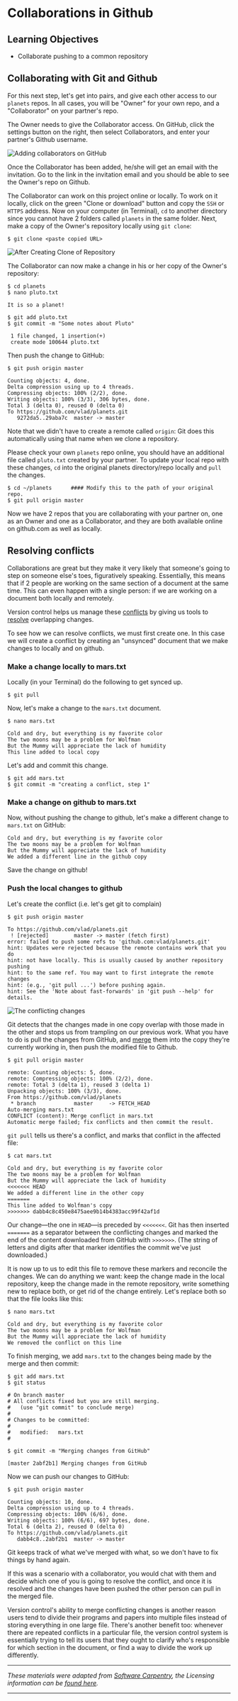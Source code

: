 # Collaborations in Github

## Learning Objectives
* Collaborate pushing to a common repository

## Collaborating with Git and Github

For this next step, let's get into pairs, and give each other access to our `planets` repos. In all cases, you will be "Owner" for your own repo, and a "Collaborator" on your partner's repo.

The Owner needs to give the Collaborator access. On GitHub, click the settings button on the right, then select Collaborators, and enter your partner's Github username.

![Adding collaborators on GitHub](img/github-add-collaborators.png)

Once the Collaborator has been added, he/she will get an email with the invitation. Go to the link in the invitation email and you should be able to see the Owner's repo on Github. 

The Collaborator can work on this project online or locally. To work on it locally, click on the green "Clone or download" button and copy the `SSH` or `HTTPS` address. Now on your computer (in Terminal), `cd` to another directory since you cannot have 2 folders called `planets` in the same folder. Next, make a copy of the Owner's repository locally using `git clone`:

~~~ {.bash}
$ git clone <paste copied URL>
~~~

![After Creating Clone of Repository](https://cdn.rawgit.com/hbc/NGS_Data_Analysis_Course/master/sessionVI/img/github-collaboration.svg)

The Collaborator can now make a change in his or her copy of the Owner's repository:

~~~ {.bash}
$ cd planets
$ nano pluto.txt
~~~
~~~ {.output}
It is so a planet!
~~~
~~~ {.bash}
$ git add pluto.txt
$ git commit -m "Some notes about Pluto"
~~~
~~~ {.output}
 1 file changed, 1 insertion(+)
 create mode 100644 pluto.txt
~~~

Then push the change to GitHub:

~~~ {.bash}
$ git push origin master
~~~
~~~ {.output}
Counting objects: 4, done.
Delta compression using up to 4 threads.
Compressing objects: 100% (2/2), done.
Writing objects: 100% (3/3), 306 bytes, done.
Total 3 (delta 0), reused 0 (delta 0)
To https://github.com/vlad/planets.git
   9272da5..29aba7c  master -> master
~~~

Note that we didn't have to create a remote called `origin`:
Git does this automatically using that name when we clone a repository.

Please check your own `planets` repo online, you should have an additional file called `pluto.txt` created by your partner. To update your local repo with these changes, `cd` into the original planets directory/repo locally and `pull` the changes.

~~~ {.bash}
$ cd ~/planets      #### Modify this to the path of your original repo.
$ git pull origin master
~~~

Now we have 2 repos that you are collaborating with your partner on, one as an Owner and one as a Collaborator, and they are both available online on github.com as well as locally.

## Resolving conflicts

Collaborations are great but they make it very likely that someone's going to step on someone
else's toes, figuratively speaking. Essentially, this means that if 2 people are working on the same section of a document at the same time. This can even happen with a single person: if we are working on a document both locally and remotely. 

Version control helps us manage these [conflicts](../reference.html#conflicts) by giving us tools to [resolve](../reference.html#resolve) overlapping changes.

To see how we can resolve conflicts, we must first create one. In this case we will create a conflict by creating an "unsynced" document that we make changes to locally and on github.

### Make a change locally to mars.txt

Locally (in your Terminal) do the following to get synced up.

~~~ {.bash}
$ git pull
~~~

Now, let's make a change to the `mars.txt` document.

~~~ {.bash}
$ nano mars.txt
~~~
~~~ {.output}
Cold and dry, but everything is my favorite color
The two moons may be a problem for Wolfman
But the Mummy will appreciate the lack of humidity
This line added to local copy
~~~

Let's add and commit this change.

~~~ {.bash}
$ git add mars.txt
$ git commit -m "creating a conflict, step 1"
~~~


### Make a change on github to mars.txt

Now, without pushing the change to github, let's make a different change to `mars.txt` on GitHub:

~~~ {.output}
Cold and dry, but everything is my favorite color
The two moons may be a problem for Wolfman
But the Mummy will appreciate the lack of humidity
We added a different line in the github copy
~~~

Save the change on github!

### Push the local changes to github

Let's create the conflict (i.e. let's get git to complain)

~~~ {.bash}
$ git push origin master
~~~
~~~ {.output}
To https://github.com/vlad/planets.git
 ! [rejected]        master -> master (fetch first)
error: failed to push some refs to 'github.com:vlad/planets.git'
hint: Updates were rejected because the remote contains work that you do
hint: not have locally. This is usually caused by another repository pushing
hint: to the same ref. You may want to first integrate the remote changes
hint: (e.g., 'git pull ...') before pushing again.
hint: See the 'Note about fast-forwards' in 'git push --help' for details.
~~~

![The conflicting changes](https://cdn.rawgit.com/hbc/NGS_Data_Analysis_Course/master/sessionVI/img/conflict.svg)

Git detects that the changes made in one copy overlap with those made in the other and stops us from trampling on our previous work.
What you have to do is pull the changes from GitHub, and [merge](../reference.html#merge) them into the copy they're currently working in, then push the modified file to Github.

~~~ {.bash}
$ git pull origin master
~~~
~~~ {.output}
remote: Counting objects: 5, done.        
remote: Compressing objects: 100% (2/2), done.        
remote: Total 3 (delta 1), reused 3 (delta 1)        
Unpacking objects: 100% (3/3), done.
From https://github.com/vlad/planets
 * branch            master     -> FETCH_HEAD
Auto-merging mars.txt
CONFLICT (content): Merge conflict in mars.txt
Automatic merge failed; fix conflicts and then commit the result.
~~~

`git pull` tells us there's a conflict, and marks that conflict in the affected file:

~~~ {.bash}
$ cat mars.txt
~~~
~~~ {.output}
Cold and dry, but everything is my favorite color
The two moons may be a problem for Wolfman
But the Mummy will appreciate the lack of humidity
<<<<<<< HEAD
We added a different line in the other copy
=======
This line added to Wolfman's copy
>>>>>>> dabb4c8c450e8475aee9b14b4383acc99f42af1d
~~~

Our change&mdash;the one in `HEAD`&mdash;is preceded by `<<<<<<<`.
Git has then inserted `=======` as a separator between the conflicting changes
and marked the end of the content downloaded from GitHub with `>>>>>>>`.
(The string of letters and digits after that marker
identifies the commit we've just downloaded.)

It is now up to us to edit this file to remove these markers and reconcile the changes.
We can do anything we want: keep the change made in the local repository, keep the change made in the remote repository, write something new to replace both, or get rid of the change entirely. Let's replace both so that the file looks like this:

~~~ {.bash}
$ nano mars.txt
~~~
~~~ {.output}
Cold and dry, but everything is my favorite color
The two moons may be a problem for Wolfman
But the Mummy will appreciate the lack of humidity
We removed the conflict on this line
~~~

To finish merging, we add `mars.txt` to the changes being made by the merge
and then commit:

~~~ {.bash}
$ git add mars.txt
$ git status
~~~
~~~ {.output}
# On branch master
# All conflicts fixed but you are still merging.
#   (use "git commit" to conclude merge)
#
# Changes to be committed:
#
#	modified:   mars.txt
#
~~~
~~~ {.bash}
$ git commit -m "Merging changes from GitHub"
~~~
~~~ {.output}
[master 2abf2b1] Merging changes from GitHub
~~~

Now we can push our changes to GitHub:

~~~ {.bash}
$ git push origin master
~~~
~~~ {.output}
Counting objects: 10, done.
Delta compression using up to 4 threads.
Compressing objects: 100% (6/6), done.
Writing objects: 100% (6/6), 697 bytes, done.
Total 6 (delta 2), reused 0 (delta 0)
To https://github.com/vlad/planets.git
   dabb4c8..2abf2b1  master -> master
~~~

Git keeps track of what we've merged with what, so we don't have to fix things by hand again. 


If this was a scenario with a collaborator, you would chat with them and decide which one of you is going to resolve the conflict, and once it is resolved and the changes have been pushed the other person can pull in the merged file.

Version control's ability to merge conflicting changes is another reason users tend to divide their programs and papers into multiple files instead of storing everything in one large file. There's another benefit too: whenever there are repeated conflicts in a particular file, the version control system is essentially trying to tell its users that they ought to clarify who's responsible for which section in the document, or find a way to divide the work up differently.

***

*These materials were adapted from [Software Carpentry](https://swcarpentry.github.io/git-novice/), the Licensing information can be [found here](LICENSE_SWC_git_materials.md).*

***
